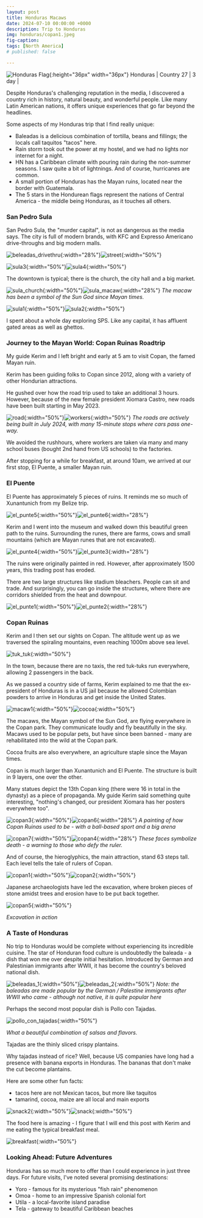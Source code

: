 ```yaml
---
layout: post
title: Honduras Macaws
date: 2024-07-10 00:00:00 +0000
description: Trip to Honduras
img: honduras/copan1.jpeg 
fig-caption:
tags: [North America] 
# published: false

---
```


![Honduras Flag]({{site.baseurl}}/assets/img/flags/4x3/hn.svg){:height="36px" width="36px"} Honduras \| Country 27 \| 3 day \|

Despite Honduras's challenging reputation in the media, I discovered a country rich in history, natural beauty, and wonderful people. Like many Latin American nations, it offers unique experiences that go far beyond the headlines.

Some aspects of my Honduras trip that I find really unique:

* Baleadas is a delicious combination of tortilla, beans and fillings; the locals call taquitos "tacos" here.
* Rain storm took out the power at my hostel, and we had no lights nor internet for a night. 
* HN has a Caribbean climate with pouring rain during the non-summer seasons. I saw quite a bit of lightnings. And of course, hurricanes are common.
* A small portion of Honduras has the Mayan ruins, located near the border with Guatemala.
* The 5 stars in the Hondurean flags represent the nations of Central America - the middle being Honduras, as it touches all others.

### San Pedro Sula 

San Pedro Sula, the "murder capital", is not as dangerous as the media says. The city is  full of modern brands, with KFC and Expresso Americano drive-throughs and big modern malls.

![beleadas_drivethru]({{site.baseurl}}/assets/img/honduras/beleadas_drivethru.jpeg){:width="28%"}![street]({{site.baseurl}}/assets/img/honduras/street.jpeg){:width="50%"}

![sula3]({{site.baseurl}}/assets/img/honduras/sula3.jpeg){:width="50%"}![sula4]({{site.baseurl}}/assets/img/honduras/sula4.jpeg){:width="50%"}

The downtown is typical; there is the church, the city hall and a big market. 

![sula_church]({{site.baseurl}}/assets/img/honduras/sula_church.jpeg){:width="50%"}![sula_macaw]({{site.baseurl}}/assets/img/honduras/sula_macaw.jpeg){:width="28%"}
*The macaw has been a symbol of the Sun God since Mayan times.*

![sula1]({{site.baseurl}}/assets/img/honduras/sula1.jpeg){:width="50%"}![sula2]({{site.baseurl}}/assets/img/honduras/sula2.jpeg){:width="50%"}

I spent about a whole day exploring SPS. Like any capital, it has affluent gated areas as well as ghettos.

### Journey to the Mayan World: Copan Ruinas Roadtrip

My guide Kerim and I left bright and early at 5 am to visit Copan, the famed Mayan ruin.

Kerim has been guiding folks to Copan since 2012, along with a variety of other Hondurian attractions. 

He gushed over how the road trip used to take an additional 3 hours. However, because of the new female president Xiomara Castro, new roads have been built starting in May 2023. 

![road]({{site.baseurl}}/assets/img/honduras/road.jpeg){:width="50%"}![workers]({{site.baseurl}}/assets/img/honduras/workers.jpeg){:width="50%"}
*The roads are actively being built in July 2024, with many 15-minute stops where cars pass one-way.*

We avoided the rushhours, where workers are taken via many and many school buses (bought 2nd hand from US schools) to the factories. 

After stopping for a while for breakfast, at around 10am, we arrived at our first stop, El Puente, a smaller Mayan ruin.

### El Puente

El Puente has approximately 5 pieces of ruins. It reminds me so much of Xunantunich from my Belize trip. 

![el_punte5]({{site.baseurl}}/assets/img/honduras/el_punte5.jpeg){:width="50%"}![el_punte6]({{site.baseurl}}/assets/img/honduras/el_punte6.jpeg){:width="28%"}

Kerim and I went into the museum and walked down this beautiful green path to the ruins. Surrounding the runes, there are farms, cows and small mountains (which are Mayan runes that are not excavated).

![el_punte4]({{site.baseurl}}/assets/img/honduras/el_punte4.jpeg){:width="50%"}![el_punte3]({{site.baseurl}}/assets/img/honduras/el_punte3.jpeg){:width="28%"}

The ruins were originally painted in red. However, after approximately 1500 years, this trading post has eroded.

There are two large structures like stadium bleachers. People can sit and trade. And surprisingly, you can go inside the structures, where there are corridors shielded from the heat and downpour. 

![el_punte1]({{site.baseurl}}/assets/img/honduras/el_punte1.jpeg){:width="50%"}![el_punte2]({{site.baseurl}}/assets/img/honduras/el_punte2.jpeg){:width="28%"}

### Copan Ruinas

Kerim and I then set our sights on Copan. The altitude went up as we traversed the spiraling mountains, even reaching 1000m above sea level. 

![tuk_tuk]({{site.baseurl}}/assets/img/honduras/tuk_tuk.jpeg){:width="50%"}

In the town, because there are no taxis, the red tuk-tuks run everywhere, allowing 2 passengers in the back. 

As we passed a country side of farms, Kerim explained to me that the ex-president of Honduras is in a US jail because he allowed Colombian powders to arrive in Honduras and get inside the United States.

![macaw1]({{site.baseurl}}/assets/img/honduras/macaw1.jpeg){:width="50%"}![cocoa]({{site.baseurl}}/assets/img/honduras/cocoa.jpeg){:width="50%"}

The macaws, the Mayan symbol of the Sun God, are flying everywhere in the Copan park. They communicate loudly and fly beautifully in the sky. Macaws used to be popular pets, but have since been banned - many are rehabilitated into the wild at the Copan park.

Cocoa fruits are also everywhere, an agriculture staple since the Mayan times. 

Copan is much larger than Xunantunich and El Puente. The structure is built in 9 layers, one over the other.

Many statues depict the 13th Copan king (there were 16 in total in the dynasty) as a piece of propaganda. My guide Kerim said something quite interesting, "nothing's changed, our president Xiomara has her posters everywhere too". 

![copan3]({{site.baseurl}}/assets/img/honduras/copan3.jpeg){:width="50%"}![copan6]({{site.baseurl}}/assets/img/honduras/copan6.jpeg){:width="28%"}
*A painting of how Copan Ruinas used to be - with a ball-based sport and a big arena*

![copan7]({{site.baseurl}}/assets/img/honduras/copan7.jpeg){:width="50%"}![copan4]({{site.baseurl}}/assets/img/honduras/copan4.jpeg){:width="28%"}
*These faces symbolize death - a warning to those who defy the ruler.*

And of course, the hieroglyphics, the main attraction, stand 63 steps tall. Each level tells the tale of rulers of Copan. 

![copan1]({{site.baseurl}}/assets/img/honduras/copan1.jpeg){:width="50%"}![copan2]({{site.baseurl}}/assets/img/honduras/copan2.jpeg){:width="50%"}

Japanese archaeologists have led the excavation, where broken pieces of stone amidst trees and erosion have to be put back together.

![copan5]({{site.baseurl}}/assets/img/honduras/copan5.jpeg){:width="50%"}

*Excavation in action*

### A Taste of Honduras

No trip to Honduras would be complete without experiencing its incredible cuisine. The star of Honduran food culture is undoubtedly the baleada - a dish that won me over despite initial hesitation. Introduced by German and Palestinian immigrants after WWII, it has become the country's beloved national dish.

![beleadas_1]({{site.baseurl}}/assets/img/honduras/beleadas_1.jpeg){:width="50%"}![beleadas_2]({{site.baseurl}}/assets/img/honduras/beleadas_2.jpeg){:width="50%"}
*Note: the baleadas are made popular by the German / Palestine immigrants after WWII who came - although not native, it is quite popular here*

Perhaps the second most popular dish is Pollo con Tajadas.

![pollo_con_tajadas]({{site.baseurl}}/assets/img/honduras/pollo_con_tajadas.jpeg){:width="50%"}

*What a beautiful combination of salsas and flavors.*

Tajadas are the thinly sliced crispy plantains. 

Why tajadas instead of rice? Well, because US companies have long had a presence with banana exports in Honduras. The bananas that don't make the cut become plantains. 

Here are some other fun facts:
* tacos here are not Mexican tacos, but more like taquitos
* tamarind, cocoa, maize are all local and main exports

![snack2]({{site.baseurl}}/assets/img/honduras/snack2.jpeg){:width="50%"}![snack]({{site.baseurl}}/assets/img/honduras/snack.jpeg){:width="50%"}

The food here is amazing - I figure that I will end this post with Kerim and me eating the typical breakfast meal.

![breakfast]({{site.baseurl}}/assets/img/honduras/breakfast.jpeg){:width="50%"}

### Looking Ahead: Future Adventures

Honduras has so much more to offer than I could experience in just three days. For future visits, I've noted several promising destinations:
* Yoro - famous for its mysterious "fish rain" phenomenon
* Omoa - home to an impressive Spanish colonial fort
* Utila - a local-favorite island paradise
* Tela - gateway to beautiful Caribbean beaches
